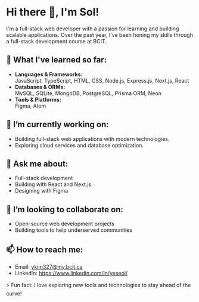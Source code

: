 # Hi there 👋, I'm Sol!

I'm a full-stack web developer with a passion for learning and building scalable applications. Over the past year, I've been honing my skills through a full-stack development course at BCIT.

## 🌱 What I've learned so far:
- **Languages & Frameworks:**  
  JavaScript, TypeScript, HTML, CSS, Node.js, Express.js, Next.js, React
- **Databases & ORMs:**  
  MySQL, SQLite, MongoDB, PostgreSQL, Prisma ORM, Neon
- **Tools & Platforms:**  
  Figma, Atom

## 🔭 I’m currently working on:
- Building full-stack web applications with modern technologies.
- Exploring cloud services and database optimization.

## 💬 Ask me about:
- Full-stack development
- Building with React and Next.js
- Designing with Figma

## 👯 I’m looking to collaborate on:
- Open-source web development projects
- Building tools to help underserved communities

## 📫 How to reach me:
- Email: ykim327@my.bcit.ca
- LinkedIn: https://www.linkedin.com/in/yeseol/

⚡ Fun fact: I love exploring new tools and technologies to stay ahead of the curve!
